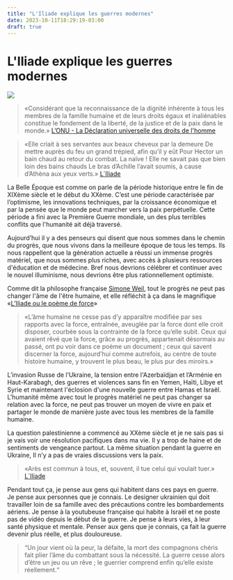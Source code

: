 ```yaml
---
title: "L'Iliade explique les guerres modernes"
date: 2023-10-11T18:29:19-03:00
draft: true
---
```


# L'Iliade explique les guerres modernes

![](/home/guido/Projects/GuidoPercu.dev/assets/static/images/IliadeSimoneWeil.jpg)

> «Considérant que la reconnaissance de la dignité inhérente à tous les membres de la famille humaine et de leurs droits égaux et inaliénables constitue le fondement de la liberté, de la justice et de la paix dans le monde.» 
> [L’ONU - La Déclaration universelle des droits de l'homme](https://www.un.org/fr/universal-declaration-human-rights/)

> «Elle criait à ses servantes aux beaux cheveux par la demeure
> De mettre auprès du feu un grand trépied, afin qu’il y eût
> Pour Hector un bain chaud au retour du combat.
> La naïve ! Elle ne savait pas que bien loin des bains chauds
> Le bras d’Achille l’avait soumis, à cause d’Athèna aux yeux verts.» 
> [L`Iliade](http://www.crdp-strasbourg.fr/je_lis_libre/livres/Homere_Iliade.pdf)

La Belle Époque est comme on parle de la période historique entre le fin de XIXème siècle et le début du XXème. C’est une période caractérisée par l’optimisme, les innovations techniques, par la croissance économique et par la pensée que le monde peut marcher vers la paix perpétuelle. Cette période a fini avec la Première Guerre mondiale, un des plus terribles conflits que l'humanité ait déjà traversé.

Aujourd’hui il y a des penseurs qui disent que nous sommes dans le chemin du progrès, que nous vivons dans la meilleure époque de tous les temps. Ils nous rappellent que la génération actuelle a réussi un immense progrès matériel, que nous sommes plus riches, avec accès à plusieurs ressources d'éducation et de médecine. Bref nous devrions célébrer et continuer avec le nouvel illuminisme, nous devrions être plus rationnellement optimiste.

Comme dit la philosophe française [Simone Weil](https://fr.wikipedia.org/wiki/Simone_Weil), tout le progrès ne peut pas changer l'âme de l'être humaine, et elle réfléchit à ça dans le magnifique «[L’Iliade ou le poème de force](https://blogs.mediapart.fr/calaotok/blog/030420/liliade-ou-le-poeme-de-la-force-simone-weil)»

> «L’âme humaine ne cesse pas d’y apparaître modifiée par ses rapports avec la force, entraînée, aveuglée par la force dont elle croit disposer, courbée sous la contrainte de la force qu’elle subit. Ceux qui avaient rêvé que la force, grâce au progrès, appartenait désormais au passé, ont pu voir dans ce poème un document ; ceux qui savent discerner la force, aujourd’hui comme autrefois, au centre de toute histoire humaine, y trouvent le plus beau, le plus pur des miroirs.»

L’invasion Russe de l’Ukraine, la tension entre l'Azerbaïdjan et l’Arménie en Haut-Karabagh, des guerres et violences sans fin en Yemen, Haïti, Libye et Syrie et maintenant l'éclosion d'une nouvelle guerre entre Hamas et Israël. L'humanité même avec tout le progrès matériel ne peut pas changer sa relation avec la force, ne peut pas trouver un moyen de vivre en paix et partager le monde de manière juste avec tous les membres de la famille humaine.

La question palestinienne a commencé au XXème siècle et je ne sais pas si je vais voir une résolution pacifiques dans ma vie. Il y a trop de haine et de sentiments de vengeance partout. La même situation pendant la guerre en Ukraine, Il n’y a pas de vraies discussions vers la paix.

> «Arès est commun à tous, et, souvent, il tue celui qui voulait tuer.»
> [L`Iliade](http://www.crdp-strasbourg.fr/je_lis_libre/livres/Homere_Iliade.pdf)

Pendant tout ça, je pense aux gens qui habitent dans ces pays en guerre. Je pense aux personnes que je connais. Le designer ukrainien qui doit travailler loin de sa famille avec des précautions contre les bombardements aériens. Je pense à la youtubeuse française qui habite à Israël et ne poste pas de vidéo depuis le début de la guerre. Je pense à leurs vies, à leur santé physique et mentale. Penser aux gens que je connais, ça fait la guerre devenir plus réelle, et plus douloureuse.

> “Un jour vient où la peur, la défaite, la mort des compagnons chéris fait plier l’âme du combattant sous la nécessité. La guerre cesse alors d’être un jeu ou un rêve ; le guerrier comprend enfin qu’elle existe réellement.“
